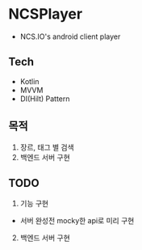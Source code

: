 # NCSPlayer
 -  NCS.IO's android client player

## Tech
 - Kotlin
 - MVVM
 - DI(Hilt) Pattern
 
## 목적
 1. 장르, 태그 별 검색
 2. 백엔드 서버 구현


## TODO
1. 기능 구현
  - 서버 완성전 mocky한 api로 미리 구현
2. 백엔드 서버 구현
